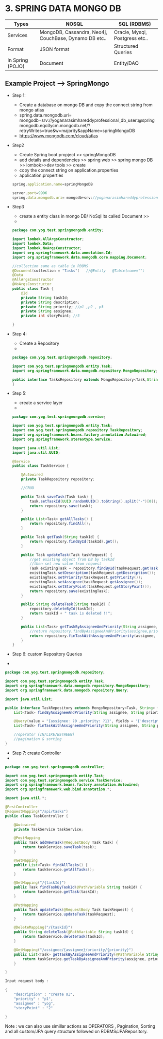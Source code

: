 # 3. SPRING DATA MONGO DB

| Types | NOSQL | SQL (RDBMS) |
| --- | --- | --- |
| Services | MongoDB, Cassandra, Neo4j, CouchBase, Dynamo DB etc.. | Oracle, Mysql, Postgress etc.. |
| Format  | JSON format  | Structured Queries |
| In Spring (POJO) | Document | Entity/DAO |

## Example Project —> SpringMongo

- Step 1:
    - Create a database on mongo DB and copy the connect string from mongo atlas
    - spring.data.mongodb.uri= mongodb+srv://yoganarasimhareddyprofessional_db_user:<password>@springmongodb.eqo3ycm.mongodb.net/<databasename>?retryWrites=true&w=majority&appName=springMongoDB
    - https://www.mongodb.com/cloud/atlas
- Step2
    - Create Spring boot propject >> springMongoDB
    - add details and dependencies >> spring web >> spring mongo DB >> lombok>>dev tools >> create
    - copy the connect string on application.properties
    - application.properties

    ```jsx
    spring.application.name=springMongoDB
    
    server.port=9996
    spring.data.mongodb.uri= mongodb+srv://yoganarasimhareddyprofessional_db_user:<password>@springmongodb.eqo3ycm.mongodb.net/<databasename>?retryWrites=true&w=majority&appName=springMongoDB
    ```

- Step3
    - create a entity class in mongo DB/ NoSql its called Document >>
    -

    ```java
    package com.yog.test.springmongodb.entity;
    
    import lombok.AllArgsConstructor;
    import lombok.Data;
    import lombok.NoArgsConstructor;
    import org.springframework.data.annotation.Id;
    import org.springframework.data.mongodb.core.mapping.Document;
    
    //collection same as table in RDBMS
    @Document(collection = "Tasks")   //@Entity   @Table(name="")
    @Data
    @AllArgsConstructor
    @NoArgsConstructor
    public class Task {
        @Id
        private String taskId;
        private String description;
        private String priority; //p1 ,p2 , p3
        private String assignee;
        private int storyPoint; //5
    
    }
    ```

- Step 4:
    - Create a Repository
    -

    ```java
    package com.yog.test.springmongodb.repository;
    
    import com.yog.test.springmongodb.entity.Task;
    import org.springframework.data.mongodb.repository.MongoRepository;
    
    public interface TasksRepository extends MongoRepository<Task,String> {
    }
    
    ```

- Step 5:
    - create a service layer
    -

    ```java
    package com.yog.test.springmongodb.service;
    
    import com.yog.test.springmongodb.entity.Task;
    import com.yog.test.springmongodb.repository.TaskRepository;
    import org.springframework.beans.factory.annotation.Autowired;
    import org.springframework.stereotype.Service;
    
    import java.util.List;
    import java.util.UUID;
    
    @Service
    public class TaskService {
    
        @Autowired
        private TaskRepository repository;
    
        //CRUD
    
        public Task saveTask(Task task) {
            task.setTaskId(UUID.randomUUID().toString().split("-")[0]);
            return repository.save(task);
        }
    
        public List<Task> getAllTasks() {
            return repository.findAll();
        }
    
        public Task getTask(String taskId) {
            return repository.findById(taskId).get();
        }
    
        public Task updateTask(Task taskRequest) {
            //get existing object from DB by taskId
            //then set new value from request
            Task existingTask = repository.findById(taskRequest.getTaskId()).get();// DB data
            existingTask.setDescription(taskRequest.getDescription());
            existingTask.setPriority(taskRequest.getPriority());
            existingTask.setAssignee(taskRequest.getAssignee());
            existingTask.setStoryPoint(taskRequest.getStoryPoint());
            return repository.save(existingTask);
        }
    
        public String deleteTask(String taskId) {
            repository.deleteById(taskId);
            return taskId + " task is deleted !!";
        }
    
        public List<Task> getTaskByAssigneeAndPriority(String assignee, String priority){
            //return repository.findByAssigneeAndPriority(assignee,priority);
            return repository.finTaskWithAssigneeAndPriority(assignee, priority);
        }
    }
    
    ```

- Step 6: custom Repository Queries
-

```java
package com.yog.test.springmongodb.repository;

import com.yog.test.springmongodb.entity.Task;
import org.springframework.data.mongodb.repository.MongoRepository;
import org.springframework.data.mongodb.repository.Query;

import java.util.List;

public interface TaskRepository extends MongoRepository<Task, String> {
    List<Task> findByAssigneeAndPriority(String assignee, String priority);

    @Query(value = "{assignee: ?0 ,priority: ?1}", fields = "{'description' : 1 , 'storyPoint': 2}")
    List<Task> finTaskWithAssigneeAndPriority(String assignee, String priority);

    //operator (IN/LIKE/BETWEEN)
    //pagination & sorting
}

```

- Step 7: create Controller
-

```java
package com.yog.test.springmongodb.controller;

import com.yog.test.springmongodb.entity.Task;
import com.yog.test.springmongodb.service.TaskService;
import org.springframework.beans.factory.annotation.Autowired;
import org.springframework.web.bind.annotation.*;

import java.util.*;

@RestController
@RequestMapping("/api/tasks")
public class TaskController {

    @Autowired
    private TaskService taskService;

    @PostMapping
    public Task addNewTask(@RequestBody Task task) {
        return taskService.saveTask(task);
    }

    @GetMapping
    public List<Task> findAllTasks() {
        return taskService.getAllTasks();
    }

    @GetMapping("/{taskId}")
    public Task findTaskByTaskId(@PathVariable String taskId) {
        return taskService.getTask(taskId);
    }

    @PutMapping
    public Task updateTask(@RequestBody Task taskRequest) {
        return taskService.updateTask(taskRequest);
    }

    @DeleteMapping("/{taskId}")
    public String deleteTask(@PathVariable String taskId) {
        return taskService.deleteTask(taskId);
    }

    @GetMapping("/assignee/{assignee}/priority/{priority}")
    public List<Task> getTaskByAssigneeAndPriority(@PathVariable String assignee, @PathVariable String priority) {
        return taskService.getTaskByAssigneeAndPriority(assignee, priority);
    }

}
```

```java
Input request body :

{
    "description" : "create UI",
    "priority" : "p1",
    "assignee" : "yog",
    "storyPoint" : "2"
    
}
```

Note : we can also use simillar actions as OPERATORS , Pagination, Sorting and all custom/JPA query structure followed on RDBMS/JPARepository.